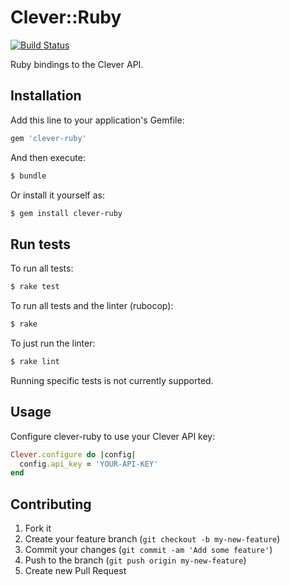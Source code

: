 # Clever::Ruby

[![Build Status](https://drone.ops.clever.com/github.com/Clever/clever-ruby/status.svg?branch=master)](https://drone.ops.clever.com/github.com/Clever/clever-ruby)

Ruby bindings to the Clever API.

## Installation

Add this line to your application's Gemfile:

```bash
gem 'clever-ruby'
```

And then execute:

```bash
$ bundle
```

Or install it yourself as:

```bash
$ gem install clever-ruby
```

## Run tests

To run all tests:

```bash
$ rake test
```

To run all tests and the linter (rubocop):

```bash
$ rake
```

To just run the linter:

```bash
$ rake lint
```

Running specific tests is not currently supported.

## Usage

Configure clever-ruby to use your Clever API key:

```ruby
Clever.configure do |config|
  config.api_key = 'YOUR-API-KEY'
end
```

## Contributing

1. Fork it
2. Create your feature branch (`git checkout -b my-new-feature`)
3. Commit your changes (`git commit -am 'Add some feature'`)
4. Push to the branch (`git push origin my-new-feature`)
5. Create new Pull Request
